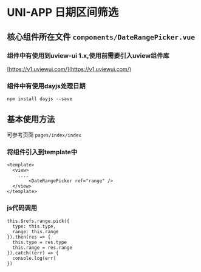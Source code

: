 # UNI-APP 日期区间筛选

## 核心组件所在文件 `components/DateRangePicker.vue`
### 组件中有使用到uview-ui 1.x,使用前需要引入uview组件库
[https://v1.uviewui.com/](https://v1.uviewui.com/)

### 组件中有使用dayjs处理日期 
`npm install dayjs --save`

## 基本使用方法
可参考页面 `pages/index/index`

### 将组件引入到template中

````
<template>
  <view>
    ....
		<DateRangePicker ref="range" />
  </view> 
</template>

````

### js代码调用
````
this.$refs.range.pick({
  type: this.type,
  range: this.range
}).then(res => {
  this.type = res.type
  this.range = res.range
}).catch((err) => {
  console.log(err)
})

````
